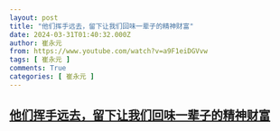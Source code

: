 ```yaml
---
layout: post
title: "他们挥手远去，留下让我们回味一辈子的精神财富"
date: 2024-03-31T01:40:32.000Z
author: 崔永元
from: https://www.youtube.com/watch?v=a9F1eiDGVvw
tags: [ 崔永元 ]
comments: True
categories: [ 崔永元 ]
---
```

<!--1711849232000-->
[他们挥手远去，留下让我们回味一辈子的精神财富](https://www.youtube.com/watch?v=a9F1eiDGVvw)
------

<div>

</div>
